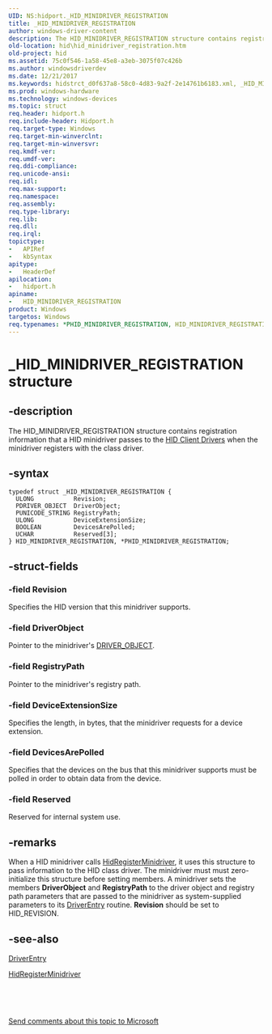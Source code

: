 ```yaml
---
UID: NS:hidport._HID_MINIDRIVER_REGISTRATION
title: _HID_MINIDRIVER_REGISTRATION
author: windows-driver-content
description: The HID_MINIDRIVER_REGISTRATION structure contains registration information that a HID minidriver passes to the HID Client Drivers when the minidriver registers with the class driver.
old-location: hid\hid_minidriver_registration.htm
old-project: hid
ms.assetid: 75c0f546-1a58-45e8-a3eb-3075f07c426b
ms.author: windowsdriverdev
ms.date: 12/21/2017
ms.keywords: hidstrct_d0f637a8-58c0-4d83-9a2f-2e14761b6183.xml, _HID_MINIDRIVER_REGISTRATION, hidport/HID_MINIDRIVER_REGISTRATION, hidport/PHID_MINIDRIVER_REGISTRATION, HID_MINIDRIVER_REGISTRATION structure [Human Input Devices], PHID_MINIDRIVER_REGISTRATION, hid.hid_minidriver_registration, *PHID_MINIDRIVER_REGISTRATION, HID_MINIDRIVER_REGISTRATION, PHID_MINIDRIVER_REGISTRATION structure pointer [Human Input Devices]
ms.prod: windows-hardware
ms.technology: windows-devices
ms.topic: struct
req.header: hidport.h
req.include-header: Hidport.h
req.target-type: Windows
req.target-min-winverclnt: 
req.target-min-winversvr: 
req.kmdf-ver: 
req.umdf-ver: 
req.ddi-compliance: 
req.unicode-ansi: 
req.idl: 
req.max-support: 
req.namespace: 
req.assembly: 
req.type-library: 
req.lib: 
req.dll: 
req.irql: 
topictype: 
-	APIRef
-	kbSyntax
apitype: 
-	HeaderDef
apilocation: 
-	hidport.h
apiname: 
-	HID_MINIDRIVER_REGISTRATION
product: Windows
targetos: Windows
req.typenames: *PHID_MINIDRIVER_REGISTRATION, HID_MINIDRIVER_REGISTRATION
---
```


# _HID_MINIDRIVER_REGISTRATION structure


## -description


The HID_MINIDRIVER_REGISTRATION structure contains registration information that a HID minidriver passes to the <a href="https://msdn.microsoft.com/E7C57273-B661-4B82-816E-E1466DAF67EA">HID Client Drivers</a> when the minidriver registers with the class driver.


## -syntax


````
typedef struct _HID_MINIDRIVER_REGISTRATION {
  ULONG           Revision;
  PDRIVER_OBJECT  DriverObject;
  PUNICODE_STRING RegistryPath;
  ULONG           DeviceExtensionSize;
  BOOLEAN         DevicesArePolled;
  UCHAR           Reserved[3];
} HID_MINIDRIVER_REGISTRATION, *PHID_MINIDRIVER_REGISTRATION;
````


## -struct-fields




### -field Revision

Specifies the HID version that this minidriver supports.


### -field DriverObject

Pointer to the minidriver's <a href="..\wdm\ns-wdm-_driver_object.md">DRIVER_OBJECT</a>.


### -field RegistryPath

Pointer to the minidriver's registry path.


### -field DeviceExtensionSize

Specifies the length, in bytes, that the minidriver requests for a device extension.


### -field DevicesArePolled

Specifies that the devices on the bus that this minidriver supports must be polled in order to obtain data from the device.


### -field Reserved

Reserved for internal system use.


## -remarks


When a HID minidriver calls <a href="..\hidport\nf-hidport-hidregisterminidriver.md">HidRegisterMinidriver</a>, it uses this structure to pass information to the HID class driver. The minidriver must must zero-initialize this structure before setting members. A minidriver sets the members <b>DriverObject</b> and <b>RegistryPath</b> to the driver object and registry path parameters that are passed to the minidriver as system-supplied parameters to its <a href="..\wdm\nc-wdm-driver_initialize.md">DriverEntry</a> routine. <b>Revision</b> should be set to HID_REVISION.



## -see-also

<a href="..\wdm\nc-wdm-driver_initialize.md">DriverEntry</a>

<a href="..\hidport\nf-hidport-hidregisterminidriver.md">HidRegisterMinidriver</a>

 

 

<a href="mailto:wsddocfb@microsoft.com?subject=Documentation%20feedback [hid\hid]:%20HID_MINIDRIVER_REGISTRATION structure%20 RELEASE:%20(12/21/2017)&amp;body=%0A%0APRIVACY STATEMENT%0A%0AWe use your feedback to improve the documentation. We don't use your email address for any other purpose, and we'll remove your email address from our system after the issue that you're reporting is fixed. While we're working to fix this issue, we might send you an email message to ask for more info. Later, we might also send you an email message to let you know that we've addressed your feedback.%0A%0AFor more info about Microsoft's privacy policy, see http://privacy.microsoft.com/en-us/default.aspx." title="Send comments about this topic to Microsoft">Send comments about this topic to Microsoft</a>

